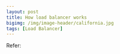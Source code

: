 ```yaml
---
layout: post
title: How load balancer works
bigimg: /img/image-header/california.jpg
tags: [Load Balancer]
---
```






Refer:

[]()

